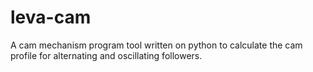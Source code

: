 # leva-cam
A cam mechanism program tool written on python to calculate the cam profile for alternating and oscillating followers.

